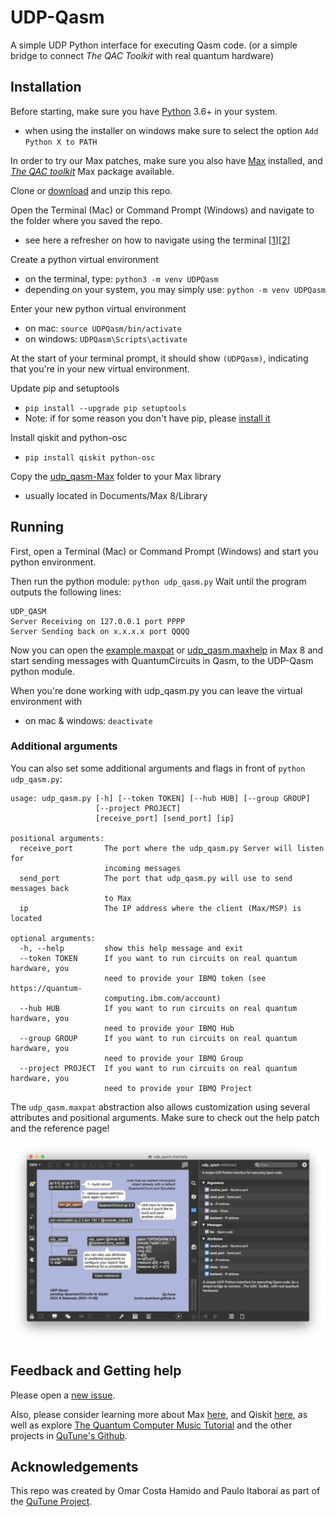# UDP-Qasm
A simple UDP Python interface for executing Qasm code.
(or a simple bridge to connect _The QAC Toolkit_ with real quantum hardware)

## Installation
Before starting, make sure you have [Python](https://www.python.org/) 3.6+ in your system.
- when using the installer on windows make sure to select the option `Add Python X to PATH`

In order to try our Max patches, make sure you also have [Max](http://cycling74.com) installed, and [_The QAC toolkit_](http://quantumland.art/qac) Max package available.

Clone or [download](https://github.com/iccmr-quantum/UDP-Qasm/archive/refs/heads/main.zip) and unzip this repo.

Open the Terminal (Mac) or Command Prompt (Windows) and navigate to the folder  where you saved the repo.
- see here a refresher on how to navigate using the terminal [[1](https://computers.tutsplus.com/tutorials/navigating-the-terminal-a-gentle-introduction--mac-3855)][[2](https://www.macworld.com/article/221277/command-line-navigating-files-folders-mac-terminal.html)]

Create a python virtual environment
- on the terminal, type: `python3 -m venv UDPQasm`
- depending on your system, you may simply use: `python -m venv UDPQasm`

Enter your new python virtual environment
- on mac: `source UDPQasm/bin/activate`
- on windows: `UDPQasm\Scripts\activate`

At the start of your terminal prompt, it should show `(UDPQasm)`, indicating that you're in your new virtual environment.

Update pip and setuptools
- `pip install --upgrade pip setuptools`
- Note: if for some reason you don't have pip, please [install it](https://phoenixnap.com/kb/install-pip-windows)

Install qiskit and python-osc
- `pip install qiskit python-osc`

Copy the [udp_qasm-Max](./udp_qasm-Max/) folder to your Max library
- usually located in Documents/Max 8/Library

## Running

First, open a Terminal (Mac) or Command Prompt (Windows) and start you python environment.

Then run the python module: `python udp_qasm.py`
Wait until the program outputs the following lines:
```console
UDP_QASM
Server Receiving on 127.0.0.1 port PPPP
Server Sending back on x.x.x.x port QQQQ
```
Now you can open the [example.maxpat](example.maxpat) or [udp_qasm.maxhelp](udp_qasm-Max/udp_qasm.maxhelp) in Max 8 and start sending messages with QuantumCircuits in Qasm, to the UDP-Qasm python module.

When you're done working with udp_qasm.py you can leave the virtual environment with
- on mac & windows: `deactivate`

### Additional arguments
You can also set some additional arguments and flags in front of `python udp_qasm.py`:

```console
usage: udp_qasm.py [-h] [--token TOKEN] [--hub HUB] [--group GROUP]
                   [--project PROJECT]
                   [receive_port] [send_port] [ip]

positional arguments:
  receive_port       The port where the udp_qasm.py Server will listen for
                     incoming messages
  send_port          The port that udp_qasm.py will use to send messages back
                     to Max
  ip                 The IP address where the client (Max/MSP) is located

optional arguments:
  -h, --help         show this help message and exit
  --token TOKEN      If you want to run circuits on real quantum hardware, you
                     need to provide your IBMQ token (see https://quantum-
                     computing.ibm.com/account)
  --hub HUB          If you want to run circuits on real quantum hardware, you
                     need to provide your IBMQ Hub
  --group GROUP      If you want to run circuits on real quantum hardware, you
                     need to provide your IBMQ Group
  --project PROJECT  If you want to run circuits on real quantum hardware, you
                     need to provide your IBMQ Project
```

The `udp_qasm.maxpat` abstraction also allows customization using several attributes and positional arguments. Make sure to check out the help patch and the reference page!

![udp_qasm-help](./udp_qasm-help.png)




## Feedback and Getting help
Please open a [new issue](https://github.com/iccmr-quantum/UDP-Qasm/issues/new).

Also, please consider learning more about Max [here](https://cycling74.com/get-started), and Qiskit [here](https://qiskit.org/learn), as well as explore [The Quantum Computer Music Tutorial](https://github.com/iccmr-quantum/The-Quantum-Computer-Music-Tutorial) and the other projects in [QuTune's Github](https://github.com/iccmr-quantum).

## Acknowledgements
This repo was created by Omar Costa Hamido and Paulo Itaboraí as part of the [QuTune Project](https://iccmr-quantum.github.io/).
